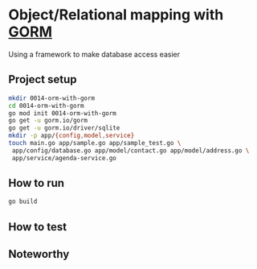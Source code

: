 # Object/Relational mapping with [GORM][gorm] 

Using a framework to make database access easier 

## Project setup

```bash
mkdir 0014-orm-with-gorm
cd 0014-orm-with-gorm
go mod init 0014-orm-with-gorm
go get -u gorm.io/gorm
go get -u gorm.io/driver/sqlite
mkdir -p app/{config,model,service}
touch main.go app/sample.go app/sample_test.go \
 app/config/database.go app/model/contact.go app/model/address.go \
 app/service/agenda-service.go
```

## How to run

```bash
go build

```

## How to test

## Noteworthy

[gorm]: https://gorm.io/
